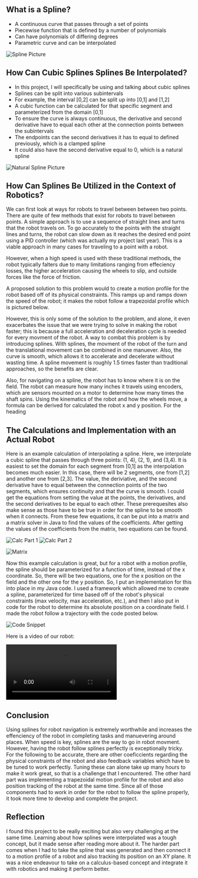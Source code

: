 ## What is a Spline?

* A continuous curve that passes through a set of points
* Piecewise function that is defined by a number of polynomials
* Can have polynomials of differing degrees
* Parametric curve and can be interpolated

![Spline Picture](spline.png)

## How Can Cubic Splines Splines Be Interpolated?

* In this project, I will specifically be using and talking about cubic splines
* Splines can be split into various subintervals
* For example, the interval [0,2] can be split up into [0,1] and [1,2]
* A cubic function can be calculated for that specific segment and parameterized from the domain [0,1]
* To ensure the curve is always continuous, the derivative and second derivative have to equal each other at the connection points between the subintervals
* The endpoints can the second derivatives it has to equal to defined previously, which is a clamped spline
* It could also have the second derivative equal to 0, which is a natural spline

![Natural Spline Picture](clamped_spline.png)

## How Can Splines Be Utilized in the Context of Robotics?

We can first look at ways for robots to travel between between two points.  There are quite of few methods that exist for robots to travel between points.  A simple approach is to use a sequence of straight lines and turns that the robot travels on.  To go accurately to the points with the straight lines and turns, the robot can slow down as it reaches the desired end point using a PID controller (which was actually my project last year).  This is a viable approach in many cases for traveling to a point with a robot.

However, when a high speed is used with these traditional methods, the robot typically falters due to many limitations ranging from effeciency losses, the higher acceleration causing the wheels to slip, and outside forces like the force of friction.

A proposed solution to this problem would to create a motion profile for the robot based off of its physical constraints.  This ramps up and ramps down the speed of the robot; it makes the robot follow a trapezoidal profile which is pictured below.  

However, this is only some of the solution to the problem, and alone, it even exacerbates the issue that we were trying to solve in making the robot faster; this is because a full acceleration and deceleration cycle is needed for every movment of the robot.  A way to combat this problem is by introducing splines.  With splines, the movment of the robot of the turn and the translational movement can be combined in one manuever.  Also, the curve is smooth, which allows it to accelerate and decelerate without wasting time.  A spline movement is roughly 1.5 times faster than traditional approaches, so the benefits are clear. 

Also, for navigating on a spline, the robot has to know where it is on the field.  The robot can measure how many inches it travels using encoders, which are sensors mounted on a motor to determine how many times the shaft spins.  Using the kinematics of the robot and how the wheels move, a formula can be derived for calculated the robot x and y position.  For the heading


## The Calculations and Implementation with an Actual Robot
Here is an example calculation of interpolating a spline.  Here, we interpolate a cubic spline that passes through three points: (1, 4), (2, 1), and (3,4).  It is easiest to set the domain for each segment from [0,1] as the interpolation becomes much easier.  In this case, there will be 2 segments, one from [1,2] and another one from [2,3].  The value, the deriviative, and the second derivative have to equal between the connection points of the two segments, which ensures continuity and that the curve is smooth.  I could get the equations from setting the value at the points, the derivatives, and the second derivatives to be equal to each other.  These prerequesites also make sense as those have to be true in order for the spline to be smooth when it connects.  From these few equations, it can be put into a matrix and a matrix solver in Java to find the values of the coefficients. After getting the values of the coefficients from the matrix, two equations can be found.

![Calc Part 1](calculation1.jpg)
![Calc Part 2](calculation2.jpg)

![Matrix](matrix.PNG)

Now this example calculation is great, but for a robot with a motion profile, the spline should be parameterized for a function of time, instead of the x coordinate.  So, there will be two equations, one for the x position on the field and the other one for the y position.  So, I put an implementation for this into place in my Java code.  I used a framework which allowed me to create a spline, parameterized for time based off of the robot's physical constraints (max velocity, max acceleration, etc.), and then I also put in code for the robot to determine its absolute position on a coordinate field.  I made the robot follow a trajectory with the code posted below.

![Code Snippet](trajectory_shot.PNG)

Here is a video of our robot:

![Code Snippet](cubic_splines.mp4)

## Conclusion
Using splines for robot navigation is extremely worthwhile and increases the effenciency of the robot in completing tasks and manuevering around places.  When speed is key, splines are the way to go in robot movment.  However, having the robot follow splines perfectly is exceptionally tricky.  For the following to be accurate, there are other coeficcients regarding the physical constraints of the robot and also feedback variables which have to be tuned to work perfectly.  Tuning these can alone take up many hours to make it work great, so that is a challenge that I encountered.  The other hard part was implementing a trapezoidal motion profile for the robot and also position tracking of the robot at the same time.  Since all of those components had to work in order for the robot to follow the spline properly, it took more time to develop and complete the project.  

## Reflection
I found this project to be really exciting but also very challenging at the same time.  Learning about how splines were interpolated was a tough concept, but it made sense after reading more about it.  The harder part comes when I had to take the spline that was generated and then connect it to a motion profile of a robot and also tracking its position on an XY plane.  It was a nice endeavour to take on a calculus-based concept and integrate it with robotics and making it perform better.
